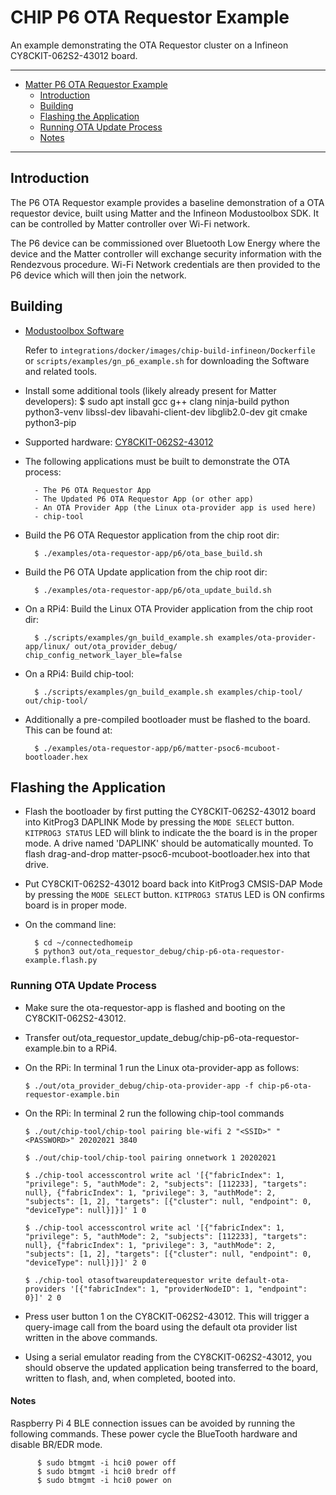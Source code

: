 # CHIP P6 OTA Requestor Example

An example demonstrating the OTA Requestor cluster on a Infineon
CY8CKIT-062S2-43012 board.

<hr>

-   [Matter P6 OTA Requestor Example](#chip-p6-ota-requestor-example)
    -   [Introduction](#introduction)
    -   [Building](#building)
    -   [Flashing the Application](#flashing-the-application)
    -   [Running OTA Update Process](#running-ota-update-process)
    -   [Notes](#notes)

<hr>

## Introduction

The P6 OTA Requestor example provides a baseline demonstration of a OTA
requestor device, built using Matter and the Infineon Modustoolbox SDK. It can
be controlled by Matter controller over Wi-Fi network.

The P6 device can be commissioned over Bluetooth Low Energy where the device and
the Matter controller will exchange security information with the Rendezvous
procedure. Wi-Fi Network credentials are then provided to the P6 device which
will then join the network.

## Building

-   [Modustoolbox Software](https://www.cypress.com/products/modustoolbox)

    Refer to `integrations/docker/images/chip-build-infineon/Dockerfile` or
    `scripts/examples/gn_p6_example.sh` for downloading the Software and related
    tools.

-   Install some additional tools (likely already present for Matter
    developers): \$ sudo apt install gcc g++ clang ninja-build python
    python3-venv libssl-dev libavahi-client-dev libglib2.0-dev git cmake
    python3-pip

-   Supported hardware:
    [CY8CKIT-062S2-43012](https://www.cypress.com/CY8CKIT-062S2-43012)

*   The following applications must be built to demonstrate the OTA process:

          - The P6 OTA Requestor App
          - The Updated P6 OTA Requestor App (or other app)
          - An OTA Provider App (the Linux ota-provider app is used here)
          - chip-tool

*   Build the P6 OTA Requestor application from the chip root dir:

          $ ./examples/ota-requestor-app/p6/ota_base_build.sh

*   Build the P6 OTA Update application from the chip root dir:

          $ ./examples/ota-requestor-app/p6/ota_update_build.sh

*   On a RPi4: Build the Linux OTA Provider application from the chip root dir:

          $ ./scripts/examples/gn_build_example.sh examples/ota-provider-app/linux/ out/ota_provider_debug/ chip_config_network_layer_ble=false

*   On a RPi4: Build chip-tool:

          $ ./scripts/examples/gn_build_example.sh examples/chip-tool/ out/chip-tool/

*   Additionally a pre-compiled bootloader must be flashed to the board. This
    can be found at:

          $ ./examples/ota-requestor-app/p6/matter-psoc6-mcuboot-bootloader.hex

## Flashing the Application

-   Flash the bootloader by first putting the CY8CKIT-062S2-43012 board into
    KitProg3 DAPLINK Mode by pressing the `MODE SELECT` button.
    `KITPROG3 STATUS` LED will blink to indicate the the board is in the proper
    mode. A drive named 'DAPLINK' should be automatically mounted. To flash
    drag-and-drop matter-psoc6-mcuboot-bootloader.hex into that drive.

-   Put CY8CKIT-062S2-43012 board back into KitProg3 CMSIS-DAP Mode by pressing
    the `MODE SELECT` button. `KITPROG3 STATUS` LED is ON confirms board is in
    proper mode.

-   On the command line:

          $ cd ~/connectedhomeip
          $ python3 out/ota_requestor_debug/chip-p6-ota-requestor-example.flash.py

### Running OTA Update Process

-   Make sure the ota-requestor-app is flashed and booting on the
    CY8CKIT-062S2-43012.

-   Transfer out/ota_requestor_update_debug/chip-p6-ota-requestor-example.bin to
    a RPi4.

-   On the RPi: In terminal 1 run the Linux ota-provider-app as follows:

        $ ./out/ota_provider_debug/chip-ota-provider-app -f chip-p6-ota-requestor-example.bin

-   On the RPi: In terminal 2 run the following chip-tool commands

        $ ./out/chip-tool/chip-tool pairing ble-wifi 2 "<SSID>" "<PASSWORD>" 20202021 3840

        $ ./out/chip-tool/chip-tool pairing onnetwork 1 20202021

        $ ./chip-tool accesscontrol write acl '[{"fabricIndex": 1, "privilege": 5, "authMode": 2, "subjects": [112233], "targets": null}, {"fabricIndex": 1, "privilege": 3, "authMode": 2, "subjects": [1, 2], "targets": [{"cluster": null, "endpoint": 0, "deviceType": null}]}]' 1 0

        $ ./chip-tool accesscontrol write acl '[{"fabricIndex": 1, "privilege": 5, "authMode": 2, "subjects": [112233], "targets": null}, {"fabricIndex": 1, "privilege": 3, "authMode": 2, "subjects": [1, 2], "targets": [{"cluster": null, "endpoint": 0, "deviceType": null}]}]' 2 0

        $ ./chip-tool otasoftwareupdaterequestor write default-ota-providers '[{"fabricIndex": 1, "providerNodeID": 1, "endpoint": 0}]' 2 0

-   Press user button 1 on the CY8CKIT-062S2-43012. This will trigger a
    query-image call from the board using the default ota provider list written
    in the above commands.

-   Using a serial emulator reading from the CY8CKIT-062S2-43012, you should
    observe the updated application being transferred to the board, written to
    flash, and, when completed, booted into.

#### Notes

Raspberry Pi 4 BLE connection issues can be avoided by running the following
commands. These power cycle the BlueTooth hardware and disable BR/EDR mode.

          $ sudo btmgmt -i hci0 power off
          $ sudo btmgmt -i hci0 bredr off
          $ sudo btmgmt -i hci0 power on
